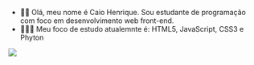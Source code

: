 - 👋🏾 Olá, meu nome é Caio Henrique. Sou estudante de programação com foco em desenvolvimento web front-end.
- 👨🏾‍💻 Meu foco de estudo atualemnte é: HTML5, JavaScript, CSS3 e Phyton

<!---
Caioblackneo/Caioblackneo is a ✨ special ✨ repository because its `README.md` (this file) appears on your GitHub profile.
You can click the Preview link to take a look at your changes.
--->

[<img src="https://img.shields.io/badge/linkedin-%230077B5.svg?&style=for-the-badge&logo=linkedin&logoColor=white"/>](https://www.linkedin.com/in/caio-henrique-da-silva-30771b14b/)
